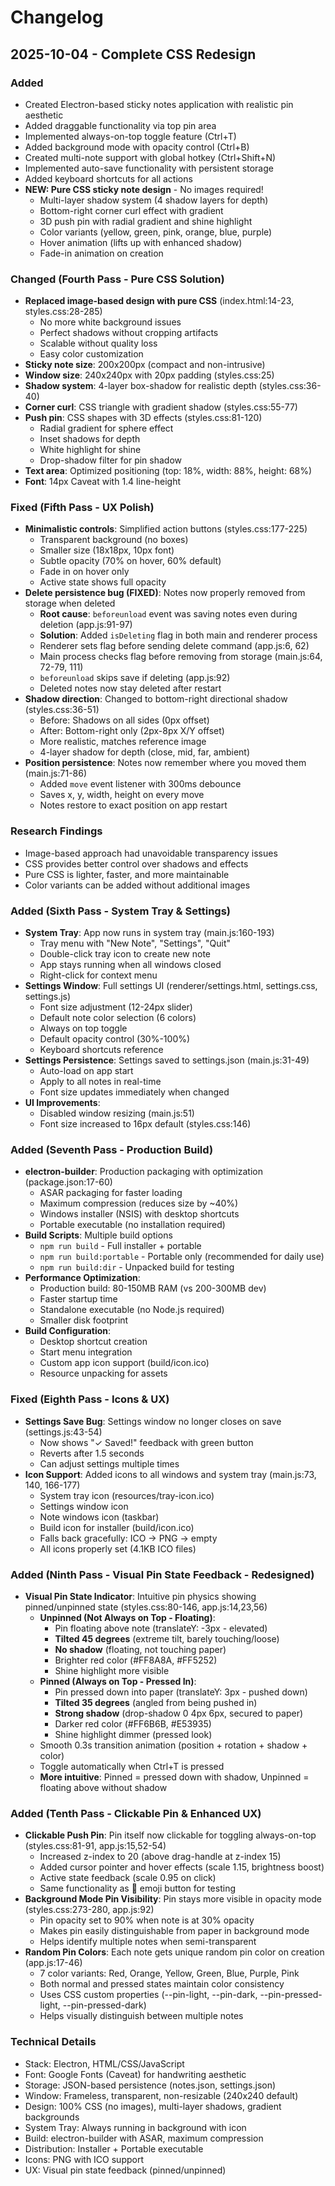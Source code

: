 # Changelog

## 2025-10-04 - Complete CSS Redesign

### Added
- Created Electron-based sticky notes application with realistic pin aesthetic
- Added draggable functionality via top pin area
- Implemented always-on-top toggle feature (Ctrl+T)
- Added background mode with opacity control (Ctrl+B)
- Created multi-note support with global hotkey (Ctrl+Shift+N)
- Implemented auto-save functionality with persistent storage
- Added keyboard shortcuts for all actions
- **NEW: Pure CSS sticky note design** - No images required!
  - Multi-layer shadow system (4 shadow layers for depth)
  - Bottom-right corner curl effect with gradient
  - 3D push pin with radial gradient and shine highlight
  - Color variants (yellow, green, pink, orange, blue, purple)
  - Hover animation (lifts up with enhanced shadow)
  - Fade-in animation on creation

### Changed (Fourth Pass - Pure CSS Solution)
- **Replaced image-based design with pure CSS** (index.html:14-23, styles.css:28-285)
  - No more white background issues
  - Perfect shadows without cropping artifacts
  - Scalable without quality loss
  - Easy color customization
- **Sticky note size**: 200x200px (compact and non-intrusive)
- **Window size**: 240x240px with 20px padding (styles.css:25)
- **Shadow system**: 4-layer box-shadow for realistic depth (styles.css:36-40)
- **Corner curl**: CSS triangle with gradient shadow (styles.css:55-77)
- **Push pin**: CSS shapes with 3D effects (styles.css:81-120)
  - Radial gradient for sphere effect
  - Inset shadows for depth
  - White highlight for shine
  - Drop-shadow filter for pin shadow
- **Text area**: Optimized positioning (top: 18%, width: 88%, height: 68%)
- **Font**: 14px Caveat with 1.4 line-height

### Fixed (Fifth Pass - UX Polish)
- **Minimalistic controls**: Simplified action buttons (styles.css:177-225)
  - Transparent background (no boxes)
  - Smaller size (18x18px, 10px font)
  - Subtle opacity (70% on hover, 60% default)
  - Fade in on hover only
  - Active state shows full opacity
- **Delete persistence bug (FIXED)**: Notes now properly removed from storage when deleted
  - **Root cause**: `beforeunload` event was saving notes even during deletion (app.js:91-97)
  - **Solution**: Added `isDeleting` flag in both main and renderer process
  - Renderer sets flag before sending delete command (app.js:6, 62)
  - Main process checks flag before removing from storage (main.js:64, 72-79, 111)
  - `beforeunload` skips save if deleting (app.js:92)
  - Deleted notes now stay deleted after restart
- **Shadow direction**: Changed to bottom-right directional shadow (styles.css:36-51)
  - Before: Shadows on all sides (0px offset)
  - After: Bottom-right only (2px-8px X/Y offset)
  - More realistic, matches reference image
  - 4-layer shadow for depth (close, mid, far, ambient)
- **Position persistence**: Notes now remember where you moved them (main.js:71-86)
  - Added `move` event listener with 300ms debounce
  - Saves x, y, width, height on every move
  - Notes restore to exact position on app restart

### Research Findings
- Image-based approach had unavoidable transparency issues
- CSS provides better control over shadows and effects
- Pure CSS is lighter, faster, and more maintainable
- Color variants can be added without additional images

### Added (Sixth Pass - System Tray & Settings)
- **System Tray**: App now runs in system tray (main.js:160-193)
  - Tray menu with "New Note", "Settings", "Quit"
  - Double-click tray icon to create new note
  - App stays running when all windows closed
  - Right-click for context menu
- **Settings Window**: Full settings UI (renderer/settings.html, settings.css, settings.js)
  - Font size adjustment (12-24px slider)
  - Default note color selection (6 colors)
  - Always on top toggle
  - Default opacity control (30%-100%)
  - Keyboard shortcuts reference
- **Settings Persistence**: Settings saved to settings.json (main.js:31-49)
  - Auto-load on app start
  - Apply to all notes in real-time
  - Font size updates immediately when changed
- **UI Improvements**:
  - Disabled window resizing (main.js:51)
  - Font size increased to 16px default (styles.css:146)

### Added (Seventh Pass - Production Build)
- **electron-builder**: Production packaging with optimization (package.json:17-60)
  - ASAR packaging for faster loading
  - Maximum compression (reduces size by ~40%)
  - Windows installer (NSIS) with desktop shortcuts
  - Portable executable (no installation required)
- **Build Scripts**: Multiple build options
  - `npm run build` - Full installer + portable
  - `npm run build:portable` - Portable only (recommended for daily use)
  - `npm run build:dir` - Unpacked build for testing
- **Performance Optimization**:
  - Production build: 80-150MB RAM (vs 200-300MB dev)
  - Faster startup time
  - Standalone executable (no Node.js required)
  - Smaller disk footprint
- **Build Configuration**:
  - Desktop shortcut creation
  - Start menu integration
  - Custom app icon support (build/icon.ico)
  - Resource unpacking for assets

### Fixed (Eighth Pass - Icons & UX)
- **Settings Save Bug**: Settings window no longer closes on save (settings.js:43-54)
  - Now shows "✓ Saved!" feedback with green button
  - Reverts after 1.5 seconds
  - Can adjust settings multiple times
- **Icon Support**: Added icons to all windows and system tray (main.js:73, 140, 166-177)
  - System tray icon (resources/tray-icon.ico)
  - Settings window icon
  - Note windows icon (taskbar)
  - Build icon for installer (build/icon.ico)
  - Falls back gracefully: ICO → PNG → empty
  - All icons properly set (4.1KB ICO files)

### Added (Ninth Pass - Visual Pin State Feedback - Redesigned)
- **Visual Pin State Indicator**: Intuitive pin physics showing pinned/unpinned state (styles.css:80-146, app.js:14,23,56)
  - **Unpinned (Not Always on Top - Floating)**:
    - Pin floating above note (translateY: -3px - elevated)
    - **Tilted 45 degrees** (extreme tilt, barely touching/loose)
    - **No shadow** (floating, not touching paper)
    - Brighter red color (#FF8A8A, #FF5252)
    - Shine highlight more visible
  - **Pinned (Always on Top - Pressed In)**:
    - Pin pressed down into paper (translateY: 3px - pushed down)
    - **Tilted 35 degrees** (angled from being pushed in)
    - **Strong shadow** (drop-shadow 0 4px 6px, secured to paper)
    - Darker red color (#FF6B6B, #E53935)
    - Shine highlight dimmer (pressed look)
  - Smooth 0.3s transition animation (position + rotation + shadow + color)
  - Toggle automatically when Ctrl+T is pressed
  - **More intuitive**: Pinned = pressed down with shadow, Unpinned = floating above without shadow

### Added (Tenth Pass - Clickable Pin & Enhanced UX)
- **Clickable Push Pin**: Pin itself now clickable for toggling always-on-top (styles.css:81-91, app.js:15,52-54)
  - Increased z-index to 20 (above drag-handle at z-index 15)
  - Added cursor pointer and hover effects (scale 1.15, brightness boost)
  - Active state feedback (scale 0.95 on click)
  - Same functionality as 📌 emoji button for testing
- **Background Mode Pin Visibility**: Pin stays more visible in opacity mode (styles.css:273-280, app.js:92)
  - Pin opacity set to 90% when note is at 30% opacity
  - Makes pin easily distinguishable from paper in background mode
  - Helps identify multiple notes when semi-transparent
- **Random Pin Colors**: Each note gets unique random pin color on creation (app.js:17-46)
  - 7 color variants: Red, Orange, Yellow, Green, Blue, Purple, Pink
  - Both normal and pressed states maintain color consistency
  - Uses CSS custom properties (--pin-light, --pin-dark, --pin-pressed-light, --pin-pressed-dark)
  - Helps visually distinguish between multiple notes

### Technical Details
- Stack: Electron, HTML/CSS/JavaScript
- Font: Google Fonts (Caveat) for handwriting aesthetic
- Storage: JSON-based persistence (notes.json, settings.json)
- Window: Frameless, transparent, non-resizable (240x240 default)
- Design: 100% CSS (no images), multi-layer shadows, gradient backgrounds
- System Tray: Always running in background with icon
- Build: electron-builder with ASAR, maximum compression
- Distribution: Installer + Portable executable
- Icons: PNG with ICO support
- UX: Visual pin state feedback (pinned/unpinned)
